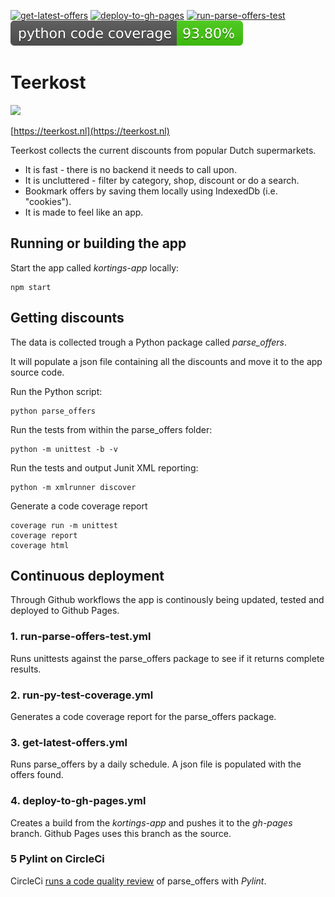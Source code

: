 [![get-latest-offers](https://github.com/Ffyud/kortings/actions/workflows/get-latest-offers.yml/badge.svg)](https://github.com/Ffyud/kortings/actions/workflows/get-latest-offers.yml) [![deploy-to-gh-pages](https://github.com/Ffyud/kortings/actions/workflows/deploy-to-gh-pages.yml/badge.svg)](https://github.com/Ffyud/kortings/actions/workflows/deploy-to-gh-pages.yml) [![run-parse-offers-test](https://github.com/Ffyud/kortings/actions/workflows/run-parse-offers-test.yml/badge.svg)](https://github.com/Ffyud/kortings/actions/workflows/run-parse-offers-test.yml) [![code-coverage](./parse_offers/coverage-badge.svg?dummy=8484744)](./parse_offers/htmlcov/index.html)

# Teerkost
![](https://teerkost.nl/logo192.png)

[https://teerkost.nl](https://teerkost.nl)

Teerkost collects the current discounts from popular Dutch supermarkets.

- It is fast - there is no backend it needs to call upon.
- It is uncluttered - filter by category, shop, discount or do a search.
- Bookmark offers by saving them locally using IndexedDb (i.e. "cookies").
- It is made to feel like an app.

## Running or building the app

Start the app called *kortings-app* locally:
```
npm start
```

## Getting discounts

The data is collected trough a Python package called *parse_offers*. 

It will populate a json file containing all the discounts and move it to the app source code.

Run the Python script:

```
python parse_offers
```

Run the tests from within the parse_offers folder:
```
python -m unittest -b -v
```
Run the tests and output Junit XML reporting:
```
python -m xmlrunner discover
```
Generate a code coverage report
```
coverage run -m unittest
coverage report
coverage html
```


## Continuous deployment

Through Github workflows the app is continously being updated, tested and deployed to Github Pages.

### 1. run-parse-offers-test.yml
Runs unittests against the parse_offers package to see if it returns complete results.

### 2. run-py-test-coverage.yml
Generates a code coverage report for the parse_offers package.

### 3. get-latest-offers.yml
Runs parse_offers by a daily schedule. A json file is populated with the offers found.

### 4. deploy-to-gh-pages.yml
Creates a build from the *kortings-app* and pushes it to the *gh-pages* branch. Github Pages uses this branch as the source.

### 5 Pylint on CircleCi
CircleCi [runs a code quality review](https://app.circleci.com/pipelines/github/Ffyud/teerkost?branch=main) of parse_offers with *Pylint*.